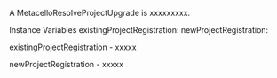 A MetacelloResolveProjectUpgrade is xxxxxxxxx.Instance Variables	existingProjectRegistration:		<Object>	newProjectRegistration:		<Object>existingProjectRegistration	- xxxxxnewProjectRegistration	- xxxxx